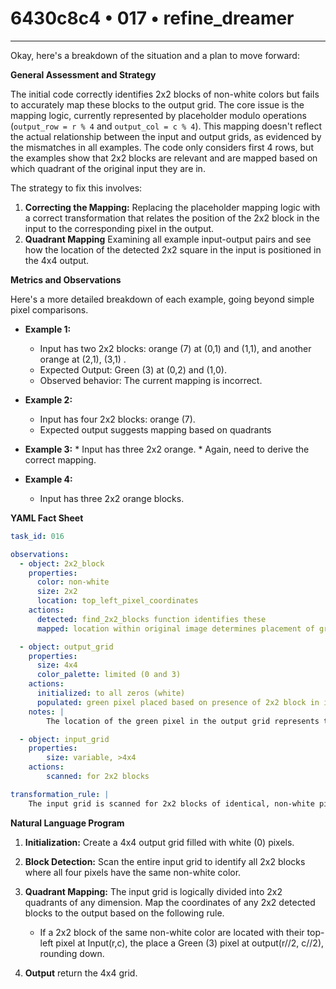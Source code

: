 # 6430c8c4 • 017 • refine_dreamer

---
Okay, here's a breakdown of the situation and a plan to move forward:

**General Assessment and Strategy**

The initial code correctly identifies 2x2 blocks of non-white colors but fails to accurately map these blocks to the output grid.  The core issue is the mapping logic, currently represented by placeholder modulo operations (`output_row = r % 4` and `output_col = c % 4`). This mapping doesn't reflect the actual relationship between the input and output grids, as evidenced by the mismatches in all examples. The code only considers first 4 rows, but the examples show that 2x2 blocks are relevant and are mapped based on which quadrant of the original input they are in.

The strategy to fix this involves:
1. **Correcting the Mapping:** Replacing the placeholder mapping logic with a correct transformation that relates the position of the 2x2 block in the input to the corresponding pixel in the output.
2. **Quadrant Mapping** Examining all example input-output pairs and see how the location of the detected 2x2 square in the input is positioned in the 4x4 output.

**Metrics and Observations**

Here's a more detailed breakdown of each example, going beyond simple pixel comparisons.

*   **Example 1:**
    *   Input has two 2x2 blocks: orange (7) at (0,1) and (1,1), and another orange at (2,1), (3,1) .
    *   Expected Output: Green (3) at (0,2) and (1,0).
    *   Observed behavior: The current mapping is incorrect.

*   **Example 2:**
    *   Input has four 2x2 blocks: orange (7).
    *   Expected output suggests mapping based on quadrants

*   **Example 3:**
        *   Input has three 2x2 orange.
        *   Again, need to derive the correct mapping.

*   **Example 4:**
    *   Input has three 2x2 orange blocks.

**YAML Fact Sheet**

```yaml
task_id: 016

observations:
  - object: 2x2_block
    properties:
      color: non-white
      size: 2x2
      location: top_left_pixel_coordinates
    actions:
      detected: find_2x2_blocks function identifies these
      mapped: location within original image determines placement of green pixel in output

  - object: output_grid
    properties:
      size: 4x4
      color_palette: limited (0 and 3)
    actions:
      initialized: to all zeros (white)
      populated: green pixel placed based on presence of 2x2 block in input
    notes: |
        The location of the green pixel in the output grid represents the top-left corner of a detected 2x2 colored region.

  - object: input_grid
    properties:
        size: variable, >4x4
    actions:
        scanned: for 2x2 blocks

transformation_rule: |
    The input grid is scanned for 2x2 blocks of identical, non-white pixels.  For each such block found, a green (3) pixel is placed in the 4x4 output grid. The location of that pixel is determined by the top-left coordinate of the 2x2 block in the input, using a mapping to define which 2x2 section in the input will be mapped to which cell in the output.

```

**Natural Language Program**

1.  **Initialization:** Create a 4x4 output grid filled with white (0) pixels.

2.  **Block Detection:** Scan the entire input grid to identify all 2x2 blocks where all four pixels have the same non-white color.

3. **Quadrant Mapping:** The input grid is logically divided into 2x2 quadrants of any dimension. Map the coordinates of any 2x2 detected blocks to the output based on the following rule.
    - If a 2x2 block of the same non-white color are located with their top-left pixel at Input(r,c), the place a Green (3) pixel at output(r//2, c//2), rounding down.

4. **Output** return the 4x4 grid.

